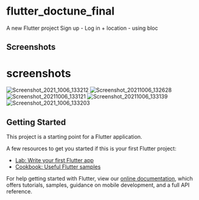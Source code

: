 # flutter_doctune_final

A new Flutter project Sign up - Log in + location - using bloc

## Screenshots

# screenshots
![Screenshot_2021_1006_133212](https://user-images.githubusercontent.com/69787389/136173749-e7c516e9-b620-4150-aff4-fdd3bdbb6ac2.jpg)
![Screenshot_20211006_132628](https://user-images.githubusercontent.com/69787389/136173760-0c44458e-f21b-4557-b6ce-0e235096e26a.jpg)
![Screenshot_20211006_133121](https://user-images.githubusercontent.com/69787389/136173768-c891f679-b215-4d33-b828-527fea67a578.jpg)
![Screenshot_20211006_133139](https://user-images.githubusercontent.com/69787389/136173773-9ed727e5-f12f-484a-9d10-944955784c44.jpg)
![Screenshot_2021_1006_133203](https://user-images.githubusercontent.com/69787389/136173784-8471b7b2-a0bf-4e1c-9fd5-187dacf7c405.jpg)


## Getting Started

This project is a starting point for a Flutter application.

A few resources to get you started if this is your first Flutter project:

- [Lab: Write your first Flutter app](https://flutter.dev/docs/get-started/codelab)
- [Cookbook: Useful Flutter samples](https://flutter.dev/docs/cookbook)

For help getting started with Flutter, view our
[online documentation](https://flutter.dev/docs), which offers tutorials,
samples, guidance on mobile development, and a full API reference.
